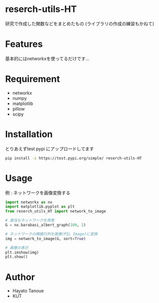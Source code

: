 # reserch-utils-HT

研究で作成した関数などをまとめたもの
(ライブラリの作成の練習もかねて)
 
# Features

基本的にはnetworkxを使ってるだけです...

# Requirement
 
* networkx
* numpy
* matplotlib
* pillow
* scipy
 
# Installation
 
とりあえずtest pypi にアップロードしてます
 
```bash
pip install -i https://test.pypi.org/simple/ reserch-utils-HT
```
 
# Usage
例 : ネットワークを画像変換する
 
```python
import networkx as nx
import matplotlib.pyplot as plt
from reserch_utils_HT import network_to_image

# 適当なネットワークを用意
G = nx.barabasi_albert_graph(100, 2)

# ネットワークの隣接行列を画像(PIL Image)に変換
img = network_to_image(G, sort=True)

# 画像の表示
plt.imshow(img)
plt.show()

```
 
# Author
* Hayato Tanoue
* KUT